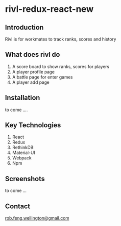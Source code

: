 # rivl-redux-react-new
## Introduction
Rivl is for workmates to track ranks, scores and history

## What does rivl do
1. A score board to show ranks, scores for players
2. A player profile page
3. A battle page for enter games
4. A player add page

## Installation
to come ....

## Key Technologies
1. React
2. Redux
3. RethinkDB
4. Material-UI
4. Webpack
5. Npm

## Screenshots
to come ...

## Contact
rob.feng.wellington@gmail.com
